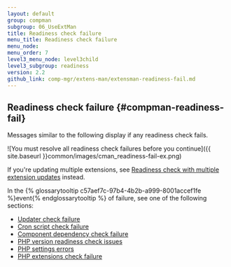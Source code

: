 ```yaml
---
layout: default 
group: compman
subgroup: 06_UseExtMan
title: Readiness check failure
menu_title: Readiness check failure
menu_node: 
menu_order: 7
level3_menu_node: level3child
level3_subgroup: readiness
version: 2.2
github_link: comp-mgr/extens-man/extensman-readiness-fail.md
---
```


## Readiness check failure {#compman-readiness-fail}
Messages similar to the following display if any readiness check fails. 

![You must resolve all readiness check failures before you continue]({{ site.baseurl }}common/images/cman_readiness-fail-ex.png)

<div class="bs-callout bs-callout-info" id="info">
	<p>If you're updating multiple extensions, see <a href="{{ page.baseurl }}comp-mgr/extens-man/extensman-readiness-multi.html#extensman-readiness-multi-fail">Readiness check with multiple extension updates</a> instead.</p>
</div>

In the {% glossarytooltip c57aef7c-97b4-4b2b-a999-8001accef1fe %}event{% endglossarytooltip %} of failure, see one of the following sections:

*	<a href="{{page.baseurl}}comp-mgr/trouble/cman/updater.html">Updater check failure</a>
*	<a href="{{page.baseurl}}comp-mgr/trouble/cman/cron.html">Cron script check failure</a>
*	<a href="{{page.baseurl}}comp-mgr/trouble/cman/component-depend.html">Component dependency check failure</a>
*	<a href="{{page.baseurl}}comp-mgr/trouble/cman/php-version.html">PHP version readiness check issues</a>
*	<a href="{{page.baseurl}}install-gde/trouble/php/tshoot_php-set.html">PHP settings errors</a>
*	<a href="{{page.baseurl}}install-gde/system-requirements.html">PHP extensions check failure</a>
